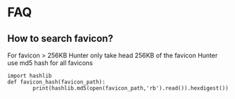 # FAQ
## How to search favicon?
For favicon > 256KB Hunter only take head 256KB of the favicon
Hunter use md5 hash for all favicons

```
import hashlib
def favicon_hash(favicon_path):
        print(hashlib.md5(open(favicon_path,'rb').read()).hexdigest())
```
